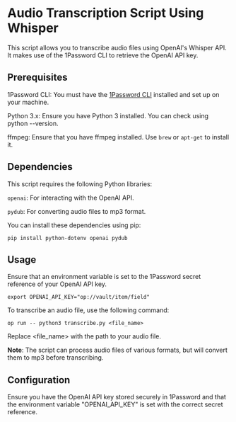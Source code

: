 # Audio Transcription Script Using Whisper
This script allows you to transcribe audio files using OpenAI's Whisper API. It makes use of the 1Password CLI to retrieve the OpenAI API key.

## Prerequisites
1Password CLI: You must have the [1Password CLI](https://developer.1password.com/docs/cli/get-started/) installed and set up on your machine.

Python 3.x: Ensure you have Python 3 installed. You can check using python --version.

ffmpeg: Ensure that you have ffmpeg installed. Use `brew` or `apt-get` to install it.

## Dependencies
This script requires the following Python libraries:

`openai`: For interacting with the OpenAI API.

`pydub`: For converting audio files to mp3 format.

You can install these dependencies using pip:

```
pip install python-dotenv openai pydub
```

## Usage
Ensure that an environment variable is set to the 1Password secret reference of your OpenAI API key.


```
export OPENAI_API_KEY="op://vault/item/field"
```

To transcribe an audio file, use the following command:

```
op run -- python3 transcribe.py <file_name>
```

Replace <file_name> with the path to your audio file.

**Note**: The script can process audio files of various formats, but will convert them to mp3 before transcribing.

## Configuration
Ensure you have the OpenAI API key stored securely in 1Password and that the environment variable "OPENAI_API_KEY" is set with the correct secret reference.
